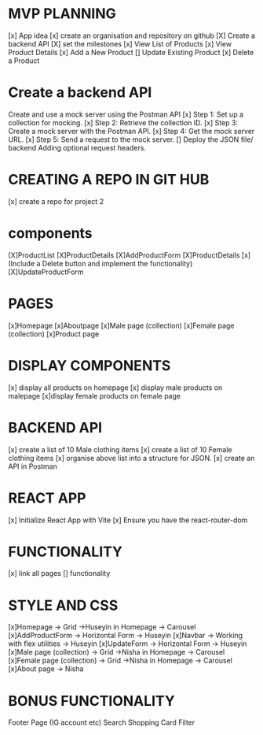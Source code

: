 #  MVP PLANNING
[x] App idea
[x] create an organisation and repository on github
[X] Create a backend API
[X] set the milestones
[x] View List of Products
[x] View Product Details
[x] Add a New Product
[] Update Existing Product
[x] Delete a Product

# Create a backend API
Create and use a mock server using the Postman API
[x] Step 1: Set up a collection for mocking.
[x] Step 2: Retrieve the collection ID.
[x] Step 3: Create a mock server with the Postman API.
[x] Step 4: Get the mock server URL.
[x] Step 5: Send a request to the mock server.
[] Deploy the JSON file/ backend 
Adding optional request headers.



# CREATING A REPO IN GIT HUB
[x] create a repo for project 2



# components
[X]ProductList
[X]ProductDetails
[X]AddProductForm
[X]ProductDetails
[x] (Include a Delete button and implement the functionality)
[X]UpdateProductForm



# PAGES
[x]Homepage
[x]Aboutpage
[x]Male page (collection)
[x]Female page (collection)
[x]Product page

# DISPLAY COMPONENTS
[x] display all products on homepage
[x] display male products on malepage
[x]display female products on female page


# BACKEND API
[x] create a list of 10 Male clothing items
[x] create a list of 10 Female clothing items
[x] organise above list into a structure for JSON.
[x] create an API in Postman

# REACT APP
[x] Initialize React App with Vite
[x] Ensure you have the react-router-dom

# FUNCTIONALITY

[x] link all pages
[] functionality 

# STYLE AND CSS
[x]Homepage -> Grid ->Huseyin
in Homepage -> Carousel
[x]AddProductForm -> Horizontal Form -> Huseyin
[x]Navbar -> Working with flex utilities -> Huseyin
[x]UpdateForm -> Horizontal Form -> Huseyin
[x]Male page (collection) -> Grid ->Nisha
in Homepage -> Carousel
[x]Female page (collection) -> Grid ->Nisha
in Homepage -> Carousel
[x]About page -> Nisha




# BONUS FUNCTIONALITY
Footer Page (IG account etc)
Search 
Shopping Card
Filter